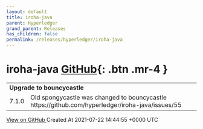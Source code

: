 ```yaml
---
layout: default
title: iroha-java
parent: Hyperledger
grand_parent: Releases
has_children: false
permalink: /releases/hyperledger/iroha-java
---
```


# iroha-java <span class="fs-3 right-align">[GitHub](https://github.com/hyperledger/iroha-java){: .btn .mr-4 }</span>


<div>
    <table>
        <tr>
            <td colspan="2">
                <b>
                    Upgrade to bouncycastle
                </b>
            </td>
        </tr>
        <tr>
            <td>
                <span class="chip">
                    7.1.0
                </span>
            </td>
            <td>
                Old spongycastle was changed to bouncycastle
https://github.com/hyperledger/iroha-java/issues/55
            </td>
        </tr>
    </table>
    <a href="https://github.com/hyperledger/iroha-java/releases/tag/7.1.0" class=".btn">
        View on GitHub
    </a>
    <span class="right-align">
        Created At 2021-07-22 14:44:55 +0000 UTC
    </span>
</div>

